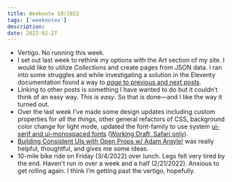 ```yaml
---
title: Weeknote 10/2022
tags: ['weeknotes']
description: 
date: 2022-02-27
---
```

- Vertigo. No running this week.
- I set out last week to rethink my options with the Art section of my site. I would like to utilize _Collections_ and create pages from JSON data. I ran into some struggles and while investigating a solution in the Eleventy documentation found a way to [_page_ to  previous and next posts](https://www.11ty.dev/docs/filters/collection-items/). 
- Linking to other posts is something I have wanted to do but it couldn’t think of an easy way. _This is easy_. So that is done—and I like the way it turned out. 
- Over the last week I’ve made some design updates including custom properties for _all the things_, other general refactors of CSS, background color change for light mode, updated the font-family to use system [ui-serif and ui-monospaced fonts](https://drafts.csswg.org/css-fonts-4/#ui-serif-def) ([Working Draft, Safari only](https://caniuse.com/extended-system-fonts)).
- [Building Consistent UIs with Open Props w/ Adam Argyle!](https://www.youtube.com/watch?v=O53MwmolKP4) was really helpful, thoughtful, and gives me some ideas. 
- 10-mile bike ride on Friday (3/4/2022) over lunch. Legs felt very tired by the end. Haven't run in over a week and a half (2/21/2022). Anxious to get rolling again. I think I’m getting past the vertigo, hopefully. 